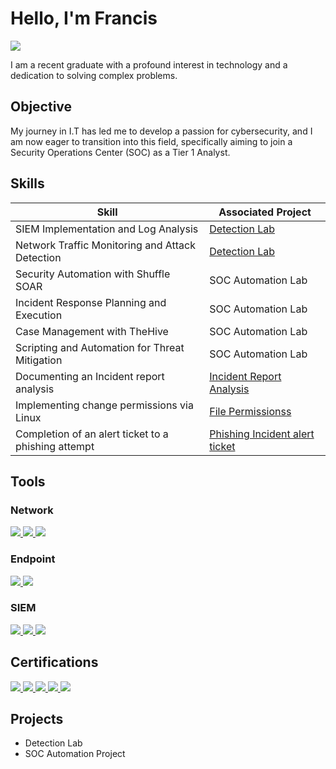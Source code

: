 # Hello, I'm Francis
<a href="https://linkedin.com"><img src="https://img.shields.io/badge/-LinkedIn-0072b1?&style=for-the-badge&logo=linkedin&logoColor=white" /></a>

I am a recent graduate with a profound interest in technology and a dedication to solving complex problems.

## Objective

My journey in I.T has led me to develop a passion for cybersecurity, and I am now eager to transition into this field, specifically aiming to join a Security Operations Center (SOC) as a Tier 1 Analyst.

## Skills

| Skill                                         | Associated Project         |
|-----------------------------------------------|----------------------------|
| SIEM Implementation and Log Analysis          | <a href="https://google.com">Detection Lab</a>|
| Network Traffic Monitoring and Attack Detection | <a href="https://google.com">Detection Lab</a>|
| Security Automation with Shuffle SOAR         | SOC Automation Lab|
| Incident Response Planning and Execution      | SOC Automation Lab|
| Case Management with TheHive                  | SOC Automation Lab|
| Scripting and Automation for Threat Mitigation | SOC Automation Lab|
| Documenting an Incident report analysis | <a href="https://github.com/FrancisDunne/Incident_Report_Analysis">Incident Report Analysis</a>|
| Implementing change permissions via Linux | <a href="https://github.com/FrancisDunne/File_Permissions/blob/main/README.md">File Permissionss</a>|
| Completion of an alert ticket to a phishing attempt | <a href="https://github.com/FrancisDunne/Phishing_Incident_Alert_ticket/blob/main/README.md">Phishing Incident alert ticket</a>|

## Tools

### Network
<div>
    <a href="https://www.wireshark.org/">
        <img src="https://img.shields.io/badge/-Wireshark-1679A7?&style=for-the-badge&logo=Wireshark&logoColor=white" />
    </a>
    <a href="https://suricata.io">
        <img src="https://img.shields.io/badge/-Suricata-EF3B2D?&style=for-the-badge&logo=Suricata&logoColor=white" />
    </a>
    <a href="https://zeek.org/">
        <img src="https://img.shields.io/badge/-Zeek-777BB4?&style=for-the-badge&logo=Zeek&logoColor=white" />
    </a>


</div>


### Endpoint
<div>
    <a href="https://www.microsoft.com/en-us/security/business/defender-endpoint">
        <img src="https://img.shields.io/badge/-Microsoft_Defender_for_Endpoint-00A4EF?&style=for-the-badge&logo=Microsoft&logoColor=white" />
    </a>
    <a href="https://www.velocidex.com/">
        <img src="https://img.shields.io/badge/-Velociraptor-4B275F?&style=for-the-badge&logo=Velociraptor&logoColor=white" />
    </a>
</div>


### SIEM
<div>
    <a href="https://azure.microsoft.com/en-us/services/azure-sentinel/">
        <img src="https://img.shields.io/badge/-Microsoft_Sentinel-0078D4?&style=for-the-badge&logo=Microsoft&logoColor=white" />
    </a>
    <a href="https://www.splunk.com/">
        <img src="https://img.shields.io/badge/-Splunk-000000?&style=for-the-badge&logo=Splunk&logoColor=white" />
    </a>
    <a href="https://www.elastic.co/">
        <img src="https://img.shields.io/badge/-Elastic-005571?&style=for-the-badge&logo=Elastic&logoColor=white" />
    </a>
</div>


## Certifications
<div>
<a href="https://www.credly.com/badges/d2fdf457-a30a-458d-8894-61ef62bcf501">
<img src="https://img.shields.io/badge/-Security%2B-FF0000?&style=for-the-badge&logo=CompTIA&logoColor=white" />
</a>

<a href="https://github.com/FrancisDunne/FrancisDunne/files/15051890/Zertifikat_Dunne.Francis.James_FbW.P.22.-E04.5275.pdf" download>
<img src="https://img.shields.io/badge/-Digital%20Career%20Institute%20Python%20Development-0073e6?style=for-the-badge" />
</a>

<a href="https://www.coursera.org/account/accomplishments/specialization/JKRRFT8QLXU2">
<img src="https://img.shields.io/badge/-Google%20Cybersecurity%20Professional%20Certificate-4285F4?&style=for-the-badge&logo=google&logoColor=white" />
</a>

<a href="https://www.udemy.com/certificate/UC-034fe9ff-5359-4b4a-8475-4b0c5041e0b4/">
<img src="https://img.shields.io/badge/-SOC%20Analyst%20(BLUETEAM)-000000?&style=for-the-badge" />
</a>

<a href="https://www.udemy.com/certificate/UC-deab99cd-820e-4807-826a-b39b4f536540/">
<img src="https://img.shields.io/badge/-Ethical%20Hacking%20Bootcamp-000000?&style=for-the-badge" />
</a>


</div>

## Projects
- Detection Lab
- SOC Automation Project
